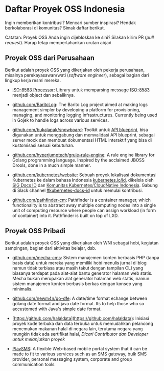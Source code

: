 # Daftar Proyek OSS Indonesia

Ingin memberikan kontribusi? Mencari sumber inspirasi? Hendak berkolaborasi di komunitas? Simak daftar berikut.

Catatan: Proyek OSS Anda ingin dijebloskan ke sini? Silakan kirim PR (_pull request_). Harap tetap mempertahankan urutan abjad.

## Proyek OSS dari Perusahaan

Berikut adalah proyek OSS yang dikerjakan oleh pekerja perusahaan, misalnya perekayasawan/wati (_software engineer_), sebagai bagian dari lingkup kerja resmi mereka.

* [ISO-8583 Processor](https://github.com/artivisi/iso8583-processor): Library untuk memparsing message [ISO-8583](https://en.wikipedia.org/wiki/ISO_8583) menjadi object dan sebaliknya.

* [github.com/BaritoLog](https://github.com/BaritoLog): The Barito Log project aimed at making logs management simpler by developing a platform for provisioning, managing, and monitoring logging infrastructures. Currently being used in Gojek to handle logs across various services.

* [github.com/bukalapak/snowboard](https://github.com/bukalapak/snowboard): Toolkit untuk [API blueprint](https://apiblueprint.org/), bisa digunakan untuk menggabung dan memvalidasi API blueprint, sebagai server mock dan membuat dokumentasi HTML interaktif yang bisa di kustomisasi sesuai kebutuhan.

* [github.com/hyperjumptech/grule-rule-engine](https://github.com/hyperjumptech/grule-rule-engine): A rule engine library for Golang programming language. Inspired by the acclaimed JBOSS Drools, done in a much simple manner.

* [github.com/kubernetes/website](https://github.com/kubernetes/website/tree/master/content/id): Sebuah proyek lokalisasi dokumentasi Kubernetes ke dalam bahasa Indonesia [kubernetes.io/id](https://kubernetes.io/id), dikelola oleh [SIG Docs ID](https://github.com/jk8s/sig-docs-id) dan [Komunitas Kubernetes/CloudNative Indonesia](https://github.com/cloudnative-id/meetups). Gabung di Slack channel [#kubernetes-docs-id](https://kubernetes.slack.com/archives/CJ1LUCUHM) untuk memulai kontribusi.

* [github.com/pathfinder-cm](https://github.com/pathfinder-cm): Pathfinder is a container manager, which functionality is to abstract away multiple computing nodes into a single unit of computing resource where people can assign workload (in form of container) into it. Pathfinder is built on top of LXD.


## Proyek OSS Pribadi

Berikut adalah proyek OSS yang dikerjakan oleh WNI sebagai hobi, kegiatan sampingan, bagian dari aktivitas belajar, dsb.

* [github.com/mecha-cms](https://github.com/mecha-cms): Sistem manajemen konten berbasis PHP (tanpa basis data) untuk mereka yang memiliki hobi menulis jurnal di blog namun tidak terbiasa atau masih takut dengan tampilan CLI yang biasanya terdapat pada alat-alat bantu generator halaman web statis. Mecha bukan merupakan alat generator halaman web statis, namun sistem manajemen konten berbasis berkas dengan konsep yang minimalis.

* [github.com/newm4n/go-dfe](https://github.com/newm4n/go-dfe): A date/time format echange between golang date format and java date format. Its to help those who so accustomed with Java's simple date format.

* [https://github.com/halaldata](https://github.com/halaldata): Inisiasi proyek kode terbuka dan data terbuka untuk memudahkan pelancong menemukan makanan halal di negara lain, terutama negara yang mungkin tidak ada sertifikat halal, _Dicari Contributor dan Developer untuk melanjutkan proyek_

* [PlaySMS](https://github.com/playsms): A flexible Web-based mobile portal system that it can be made to fit to various services such as an SMS gateway, bulk SMS provider, personal messaging system, corporate and group communication tools

